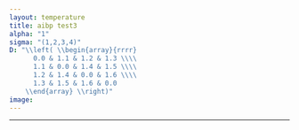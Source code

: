 ```yaml
---
layout: temperature
title: aibp test3
alpha: "1"
sigma: "(1,2,3,4)"
D: "\\left( \\begin{array}{rrrr}
      0.0 & 1.1 & 1.2 & 1.3 \\\\
      1.1 & 0.0 & 1.4 & 1.5 \\\\
      1.2 & 1.4 & 0.0 & 1.6 \\\\
      1.3 & 1.5 & 1.6 & 0.0
    \\end{array} \\right)"
image:
---
```


***

<div id="mlPlot""></div>
<script type="text/javascript">
  draw("demoDat.tsv","tau","#mlPlot");
</script>
